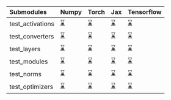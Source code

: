 | Submodules       | Numpy                                                                                                                           | Torch                                                                                                                           | Jax                                                                                                                             | Tensorflow                                                                                                                      |
|:-----------------|:--------------------------------------------------------------------------------------------------------------------------------|:--------------------------------------------------------------------------------------------------------------------------------|:--------------------------------------------------------------------------------------------------------------------------------|:--------------------------------------------------------------------------------------------------------------------------------|
| test_activations | <a href="https://github.com/unifyai/ivy/runs/7824243430?check_suite_focus=true" rel="noopener noreferrer" target="_blank">⌛</a> | <a href="https://github.com/unifyai/ivy/runs/7824243614?check_suite_focus=true" rel="noopener noreferrer" target="_blank">⌛</a> | <a href="https://github.com/unifyai/ivy/runs/7824243882?check_suite_focus=true" rel="noopener noreferrer" target="_blank">⌛</a> | <a href="https://github.com/unifyai/ivy/runs/7824244014?check_suite_focus=true" rel="noopener noreferrer" target="_blank">⌛</a> |
| test_converters  | <a href="https://github.com/unifyai/ivy/runs/7824243458?check_suite_focus=true" rel="noopener noreferrer" target="_blank">⌛</a> | <a href="https://github.com/unifyai/ivy/runs/7824243670?check_suite_focus=true" rel="noopener noreferrer" target="_blank">⌛</a> | <a href="https://github.com/unifyai/ivy/runs/7824243905?check_suite_focus=true" rel="noopener noreferrer" target="_blank">⌛</a> | <a href="https://github.com/unifyai/ivy/runs/7824244031?check_suite_focus=true" rel="noopener noreferrer" target="_blank">⌛</a> |
| test_layers      | <a href="https://github.com/unifyai/ivy/runs/7824243483?check_suite_focus=true" rel="noopener noreferrer" target="_blank">⌛</a> | <a href="https://github.com/unifyai/ivy/runs/7824243715?check_suite_focus=true" rel="noopener noreferrer" target="_blank">⌛</a> | <a href="https://github.com/unifyai/ivy/runs/7824243931?check_suite_focus=true" rel="noopener noreferrer" target="_blank">⌛</a> | <a href="https://github.com/unifyai/ivy/runs/7824244051?check_suite_focus=true" rel="noopener noreferrer" target="_blank">⌛</a> |
| test_modules     | <a href="https://github.com/unifyai/ivy/runs/7824243516?check_suite_focus=true" rel="noopener noreferrer" target="_blank">⌛</a> | <a href="https://github.com/unifyai/ivy/runs/7824243775?check_suite_focus=true" rel="noopener noreferrer" target="_blank">⌛</a> | <a href="https://github.com/unifyai/ivy/runs/7824243956?check_suite_focus=true" rel="noopener noreferrer" target="_blank">⌛</a> | <a href="https://github.com/unifyai/ivy/runs/7824244083?check_suite_focus=true" rel="noopener noreferrer" target="_blank">⌛</a> |
| test_norms       | <a href="https://github.com/unifyai/ivy/runs/7824243537?check_suite_focus=true" rel="noopener noreferrer" target="_blank">⌛</a> | <a href="https://github.com/unifyai/ivy/runs/7824243822?check_suite_focus=true" rel="noopener noreferrer" target="_blank">⌛</a> | <a href="https://github.com/unifyai/ivy/runs/7824243976?check_suite_focus=true" rel="noopener noreferrer" target="_blank">⌛</a> | <a href="https://github.com/unifyai/ivy/runs/7824244117?check_suite_focus=true" rel="noopener noreferrer" target="_blank">⌛</a> |
| test_optimizers  | <a href="https://github.com/unifyai/ivy/runs/7824243576?check_suite_focus=true" rel="noopener noreferrer" target="_blank">⌛</a> | <a href="https://github.com/unifyai/ivy/runs/7824243857?check_suite_focus=true" rel="noopener noreferrer" target="_blank">⌛</a> | <a href="https://github.com/unifyai/ivy/runs/7824244000?check_suite_focus=true" rel="noopener noreferrer" target="_blank">⌛</a> | <a href="https://github.com/unifyai/ivy/runs/7824244153?check_suite_focus=true" rel="noopener noreferrer" target="_blank">⌛</a> |